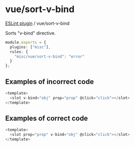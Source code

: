 # vue/sort-v-bind

[ESLint plugin](https://iliubinskii.github.io/eslint-plugin-misc/) / vue/sort-v-bind

Sorts "v-bind" directive.

```ts
module.exports = {
  plugins: ["misc"],
  rules: {
    "misc/vue/sort-v-bind": "error"
  }
};
```

## Examples of incorrect code

```ts
<template>
  <slot v-bind="obj" prop="prop" @click="click"></slot>
</template>
```

## Examples of correct code

```ts
<template>
  <slot prop="prop" v-bind="obj" @click="click"></slot>
</template>
```